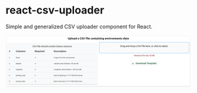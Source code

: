 # react-csv-uploader

Simple and generalized CSV uploader component for React.

![alt text](image.png)

